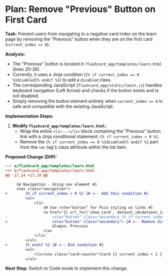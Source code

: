 # Plan: Remove "Previous" Button on First Card

**Task:** Prevent users from navigating to a negative card index on the learn page by removing the "Previous" button when they are on the first card (`current_index == 0`).

**Analysis:**

*   The "Previous" button is located in `flashcard_app/templates/learn.html` (lines 20-26).
*   Currently, it uses a Jinja condition (`{% if current_index == 0 %}disabled{% endif %}`) to add a `disabled` class.
*   The corresponding JavaScript (`flashcard_app/static/learn.js`) handles keyboard navigation (Left Arrow) and checks if the button exists and is *not* disabled.
*   Simply removing the button element entirely when `current_index == 0` is safe and compatible with the existing JavaScript.

**Implementation Steps:**

1.  **Modify `flashcard_app/templates/learn.html`:**
    *   Wrap the entire `<li>...</li>` block containing the "Previous" button link with a Jinja conditional statement: `{% if current_index > 0 %}`.
    *   Remove the `{% if current_index == 0 %}disabled{% endif %}` part from the `<a>` tag's class attribute within the list item.

**Proposed Change (Diff):**

```diff
--- a/flashcard_app/templates/learn.html
+++ b/flashcard_app/templates/learn.html
@@ -17,14 +17,14 @@

     {# Navigation - Using nav element #}
     <nav class="navigation">
+        {% if current_index > 0 %} {# <-- Add this condition #}
         <ul>
             <li>
                 {# Use role="button" for Pico styling on links #}
                 <a href="{{ url_for('show_card', dataset_id=dataset_id, card_index=current_index - 1, mode=mode) }}"
-                    role="button" class="secondary {% if current_index == 0 %}disabled{% endif %}"> {# Pico secondary style #}
+                    role="button" class="secondary"> {# <-- Remove disabled class logic #}
                     &laquo; Previous
                 </a>
             </li>
         </ul>
+        {% endif %} {# <-- End condition #}
         <ul>
             <li><ins class="card-counter">Card {{ current_index + 1 }} of {{ total_cards }}</ins></li> {# Pico <ins> for inline text #}
         </ul>

```

**Next Step:** Switch to Code mode to implement this change.